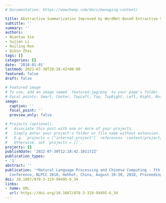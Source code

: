 ```yaml
---
# Documentation: https://wowchemy.com/docs/managing-content/

title: Abstractive Summarization Improved by WordNet-Based Extractive Sentences
subtitle: ''
summary: ''
authors:
- Niantao Xie
- Sujian Li
- Huiling Ren
- Qibin Zhai
tags: []
categories: []
date: '2018-01-01'
lastmod: 2022-07-30T20:28:42+08:00
featured: false
draft: false

# Featured image
# To use, add an image named `featured.jpg/png` to your page's folder.
# Focal points: Smart, Center, TopLeft, Top, TopRight, Left, Right, BottomLeft, Bottom, BottomRight.
image:
  caption: ''
  focal_point: ''
  preview_only: false

# Projects (optional).
#   Associate this post with one or more of your projects.
#   Simply enter your project's folder or file name without extension.
#   E.g. `projects = ["internal-project"]` references `content/project/deep-learning/index.md`.
#   Otherwise, set `projects = []`.
projects: []
publishDate: '2022-07-30T12:28:42.101172Z'
publication_types:
- '1'
abstract: ''
publication: '*Natural Language Processing and Chinese Computing - 7th CCF International
  Conference, NLPCC 2018, Hohhot, China, August 26-30, 2018, Proceedings, Part I*'
doi: 10.1007/978-3-319-99495-6_34
links:
- name: URL
  url: https://doi.org/10.1007/978-3-319-99495-6_34
---
```

